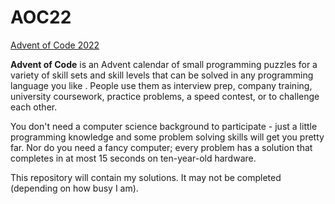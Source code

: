 # AOC22
[Advent of Code 2022](https://adventofcode.com/about)

**Advent of Code** is an Advent calendar of small programming puzzles for a variety of skill sets and skill levels that can be solved in any programming language you like . People use them as interview prep, company training, university coursework, practice problems, a speed contest, or to challenge each other.

You don't need a computer science background to participate - just a little programming knowledge and some problem solving skills will get you pretty far. Nor do you need a fancy computer; every problem has a solution that completes in at most 15 seconds on ten-year-old hardware.

This repository will contain my solutions. It may not be completed (depending on how busy I am).
